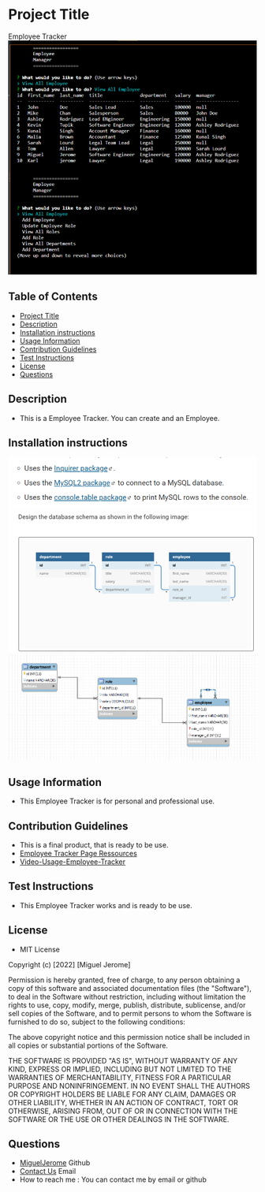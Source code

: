 # Project Title
Employee Tracker
![Employee Tracker](./images/Screenshot%20Title.png) 
## Table of Contents
* [Project Title](#Project-Title)
* [Description](#Description)
* [Installation instructions](#Installation-instructions)
* [Usage Information](#Usage-Information)
* [Contribution Guidelines](#Contribution-Guidelines)
* [Test Instructions](#Test-Instructions)
* [License](#License)
* [Questions](#Questions)

## Description
* This is a Employee Tracker. You can create and an Employee. 

## Installation instructions
![NPM-Package](./images/Screenshot%202022-08-23%20005912.png) 
![Schema-Design](./images/Screenshot%20Design-Schema.png) 
![Schema-Final](./images/Screenshot%20Final%20Schema.png)

## Usage Information
* This Employee Tracker is for personal and professional use.

## Contribution Guidelines
* This is a final product, that is ready to be use.
* [Employee Tracker Page Ressources](https://github.com/MiguelJerome/empolyee-tracker)
* [Video-Usage-Employee-Tracker](https://livelacitecon-my.sharepoint.com/:v:/g/personal/2001326_collegelacite_ca/ET7tprgBXdZEp_w1iLBC5u4BqBNb_xXyZztkQklH5KcSmA)

## Test Instructions
* This Employee Tracker works and is ready to be use.

## License
* MIT License

Copyright (c) [2022] [Miguel Jerome]

Permission is hereby granted, free of charge, to any person obtaining a copy
of this software and associated documentation files (the "Software"), to deal
in the Software without restriction, including without limitation the rights
to use, copy, modify, merge, publish, distribute, sublicense, and/or sell
copies of the Software, and to permit persons to whom the Software is
furnished to do so, subject to the following conditions:

The above copyright notice and this permission notice shall be included in all
copies or substantial portions of the Software.

THE SOFTWARE IS PROVIDED "AS IS", WITHOUT WARRANTY OF ANY KIND, EXPRESS OR
IMPLIED, INCLUDING BUT NOT LIMITED TO THE WARRANTIES OF MERCHANTABILITY,
FITNESS FOR A PARTICULAR PURPOSE AND NONINFRINGEMENT. IN NO EVENT SHALL THE
AUTHORS OR COPYRIGHT HOLDERS BE LIABLE FOR ANY CLAIM, DAMAGES OR OTHER
LIABILITY, WHETHER IN AN ACTION OF CONTRACT, TORT OR OTHERWISE, ARISING FROM,
OUT OF OR IN CONNECTION WITH THE SOFTWARE OR THE USE OR OTHER DEALINGS IN THE
SOFTWARE.

## Questions
* [MiguelJerome](https://github.com/MiguelJerome/) Github
* [Contact Us](mailto:2001326@collegelacite.ca) Email
* How to reach me : You can contact me by email or github